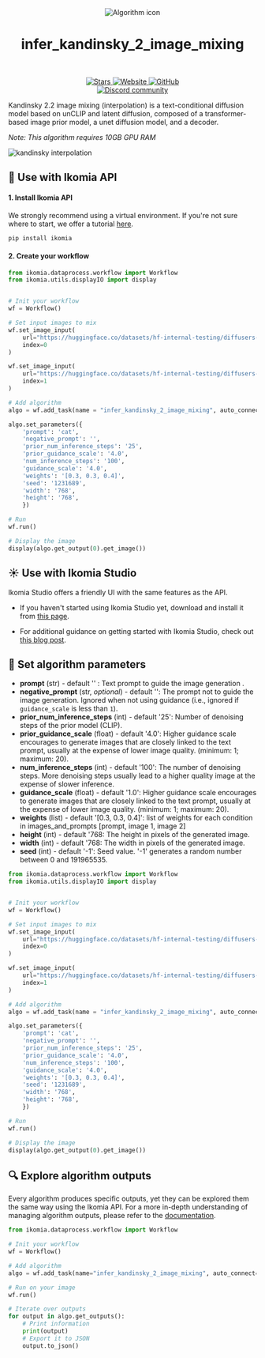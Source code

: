 <div align="center">
  <img src="images/einstein.png" alt="Algorithm icon">
  <h1 align="center">infer_kandinsky_2_image_mixing</h1>
</div>
<br />
<p align="center">
    <a href="https://github.com/Ikomia-hub/infer_kandinsky_2_image_mixing">
        <img alt="Stars" src="https://img.shields.io/github/stars/Ikomia-hub/infer_kandinsky_2_image_mixing">
    </a>
    <a href="https://app.ikomia.ai/hub/">
        <img alt="Website" src="https://img.shields.io/website/http/app.ikomia.ai/en.svg?down_color=red&down_message=offline&up_message=online">
    </a>
    <a href="https://github.com/Ikomia-hub/infer_kandinsky_2_image_mixing/blob/main/LICENSE.md">
        <img alt="GitHub" src="https://img.shields.io/github/license/Ikomia-hub/infer_kandinsky_2_image_mixing.svg?color=blue">
    </a>    
    <br>
    <a href="https://discord.com/invite/82Tnw9UGGc">
        <img alt="Discord community" src="https://img.shields.io/badge/Discord-white?style=social&logo=discord">
    </a> 
</p>

Kandinsky 2.2 image mixing (interpolation) is a text-conditional diffusion model based on unCLIP and latent diffusion, composed of a transformer-based image prior model, a unet diffusion model, and a decoder.


*Note: This algorithm requires 10GB GPU RAM*

![kandinsky interpolation](https://huggingface.co/datasets/hf-internal-testing/diffusers-images/resolve/main/kandinskyv22/starry_cat2.2.png)

## :rocket: Use with Ikomia API

#### 1. Install Ikomia API

We strongly recommend using a virtual environment. If you're not sure where to start, we offer a tutorial [here](https://www.ikomia.ai/blog/a-step-by-step-guide-to-creating-virtual-environments-in-python).

```sh
pip install ikomia
```

#### 2. Create your workflow

```python
from ikomia.dataprocess.workflow import Workflow
from ikomia.utils.displayIO import display


# Init your workflow
wf = Workflow()

# Set input images to mix
wf.set_image_input(
    url="https://huggingface.co/datasets/hf-internal-testing/diffusers-images/resolve/main/kandinsky/cat.png",
    index=0
)

wf.set_image_input(
    url="https://huggingface.co/datasets/hf-internal-testing/diffusers-images/resolve/main/kandinsky/starry_night.jpeg",
    index=1
)

# Add algorithm
algo = wf.add_task(name = "infer_kandinsky_2_image_mixing", auto_connect=True)

algo.set_parameters({
    'prompt': 'cat',
    'negative_prompt': '',
    'prior_num_inference_steps': '25',
    'prior_guidance_scale': '4.0',
    'num_inference_steps': '100',
    'guidance_scale': '4.0',
    'weights': '[0.3, 0.3, 0.4]',
    'seed': '1231689',
    'width': '768',
    'height': '768',
    })

# Run
wf.run()

# Display the image
display(algo.get_output(0).get_image())
```

## :sunny: Use with Ikomia Studio

Ikomia Studio offers a friendly UI with the same features as the API.

- If you haven't started using Ikomia Studio yet, download and install it from [this page](https://www.ikomia.ai/studio).

- For additional guidance on getting started with Ikomia Studio, check out [this blog post](https://www.ikomia.ai/blog/how-to-get-started-with-ikomia-studio).

## :pencil: Set algorithm parameters

- **prompt** (str) - default '' : Text prompt to guide the image generation .
- **negative_prompt** (str, *optional*) - default '': The prompt not to guide the image generation. Ignored when not using guidance (i.e., ignored if `guidance_scale` is less than `1`).
- **prior_num_inference_steps** (int) - default '25': Number of denoising steps of the prior model (CLIP).
- **prior_guidance_scale** (float) - default '4.0':  Higher guidance scale encourages to generate images that are closely linked to the text prompt, usually at the expense of lower image quality. (minimum: 1; maximum: 20).
- **num_inference_steps** (int) - default '100': The number of denoising steps. More denoising steps usually lead to a higher quality image at the expense of slower inference.
- **guidance_scale** (float) - default '1.0':  Higher guidance scale encourages to generate images that are closely linked to the text prompt, usually at the expense of lower image quality. (minimum: 1; maximum: 20).
- **weights** (list) - default '[0.3, 0.3, 0.4]': list of weights for each condition in images_and_prompts [prompt, image 1, image 2]
- **height** (int) - default '768: The height in pixels of the generated image.
- **width** (int) - default '768: The width in pixels of the generated image.
- **seed** (int) - default '-1': Seed value. '-1' generates a random number between 0 and 191965535.

```python
from ikomia.dataprocess.workflow import Workflow
from ikomia.utils.displayIO import display


# Init your workflow
wf = Workflow()

# Set input images to mix
wf.set_image_input(
    url="https://huggingface.co/datasets/hf-internal-testing/diffusers-images/resolve/main/kandinsky/cat.png",
    index=0
)

wf.set_image_input(
    url="https://huggingface.co/datasets/hf-internal-testing/diffusers-images/resolve/main/kandinsky/starry_night.jpeg",
    index=1
)

# Add algorithm
algo = wf.add_task(name = "infer_kandinsky_2_image_mixing", auto_connect=True)

algo.set_parameters({
    'prompt': 'cat',
    'negative_prompt': '',
    'prior_num_inference_steps': '25',
    'prior_guidance_scale': '4.0',
    'num_inference_steps': '100',
    'guidance_scale': '4.0',
    'weights': '[0.3, 0.3, 0.4]',
    'seed': '1231689',
    'width': '768',
    'height': '768',
    })

# Run
wf.run()

# Display the image
display(algo.get_output(0).get_image())
```

## :mag: Explore algorithm outputs

Every algorithm produces specific outputs, yet they can be explored them the same way using the Ikomia API. For a more in-depth understanding of managing algorithm outputs, please refer to the [documentation](https://ikomia-dev.github.io/python-api-documentation/advanced_guide/IO_management.html).

```python
from ikomia.dataprocess.workflow import Workflow

# Init your workflow
wf = Workflow()

# Add algorithm
algo = wf.add_task(name="infer_kandinsky_2_image_mixing", auto_connect=True)

# Run on your image  
wf.run()

# Iterate over outputs
for output in algo.get_outputs():
    # Print information
    print(output)
    # Export it to JSON
    output.to_json()
```

